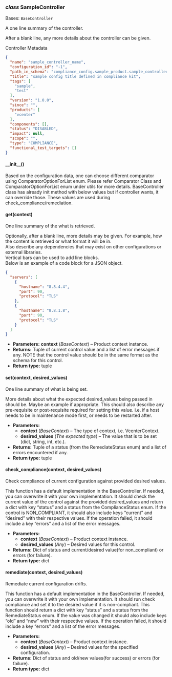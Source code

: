 ### *class* SampleController

Bases: `BaseController`

A one line summary of the controller.

After a blank line, any more details about the controller can be given.

Controller Metadata
```json
{
  "name": "sample_controller_name",
  "configuration_id": "-1",
  "path_in_schema": "compliance_config.sample_product.sample_controller_name",
  "title": "sample config title defined in compliance kit",
  "tags": [
    "sample",
    "test"
  ],
  "version": "1.0.0",
  "since": "",
  "products": [
    "vcenter"
  ],
  "components": [],
  "status": "DISABLED",
  "impact": null,
  "scope": "",
  "type": "COMPLIANCE",
  "functional_test_targets": []
}
```

#### \_\_init_\_()

Based on the configuration data, one can choose different comparator using ComparatorOptionForList enum.
Please refer Comparator Class and ComparatorOptionForList enum under utils for more details.
BaseController class has already init method with below values but if controller wants, it can
override those. These values are used during check_compliance/remediation.

#### get(context)

One line summary of the what is retrieved.

Optionally, after a blank line, more details may be given. For example, how the content is retrieved or
what format it will be in.
<br/>
Also describe any dependencies that may exist on other configurations or external libraries.
<br/>
Vertical bars can be used to add line blocks.
<br/>
Below is an example of a code block for a JSON object.
<br/>
```json
{
  "servers": [
    {
      "hostname": "8.8.4.4",
      "port": 90,
      "protocol": "TLS"
    },
    {
      "hostname": "8.8.1.8",
      "port": 90,
      "protocol": "TLS"
    }
  ]
}
```

* **Parameters:**
  **context** (*BaseContext*) – Product context instance.
* **Returns:**
  Tuple of current control value and a list of error messages if any.
  NOTE that the control value should be in the same format as the schema for this control.
* **Return type:**
  tuple

#### set(context, desired_values)

One line summary of what is being set.

More details about what the expected desired_values being passed in should be. Maybe an example if appropriate.
This should also describe any pre-requisite or post-requisite required for setting this value.
i.e. if a host needs to be in maintenance mode first, or needs to be restarted after.

* **Parameters:**
  * **context** (*BaseContext*) – The type of context, i.e. VcenterContext.
  * **desired_values** (*The expected type*) – The value that is to be set (dict, string, int, etc.).
* **Returns:**
  Tuple of a status (from the RemediateStatus enum) and a list of errors encountered if any.
* **Return type:**
  tuple

#### check_compliance(context, desired_values)

Check compliance of current configuration against provided desired values.

This function has a default implementation in the BaseController. If needed, you can overwrite it with your
own implementation. It should check the current value of the control against the provided desired_values and
return a dict with key “status” and a status from the ComplianceStatus enum. If
the control is NON_COMPLIANT, it should also include keys “current” and “desired” with their respective values.
If the operation failed, it should include a key “errors” and a list of the error messages.

* **Parameters:**
  * **context** (*BaseContext*) – Product context instance.
  * **desired_values** (*Any*) – Desired values for this control.
* **Returns:**
  Dict of status and current/desired value(for non_compliant) or errors (for failure).
* **Return type:**
  dict

#### remediate(context, desired_values)

Remediate current configuration drifts.

This function has a default implementation in the BaseController. If needed, you can overwrite it with your
own implementation. It should run check compliance and set it to the desired value if it is non-compliant.
This function should return a dict with key “status” and a status from the RemediateStatus enum.
If the value was changed it should also include keys “old” and “new” with their respective values.
If the operation failed, it should include a key “errors” and a list of the error messages.

* **Parameters:**
  * **context** (*BaseContext*) – Product context instance.
  * **desired_values** (*Any*) – Desired values for the specified configuration.
* **Returns:**
  Dict of status and old/new values(for success) or errors (for failure).
* **Return type:**
  dict
